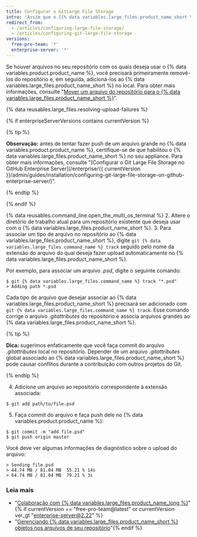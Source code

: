 ```yaml
---
title: Configurar o GitLarge File Storage
intro: 'Assim que o [{% data variables.large_files.product_name_short %} estiver instalado](/articles/installing-git-large-file-storage/), você precisará associá-lo a um arquivo grande no seu repositório.'
redirect_from:
  - /articles/configuring-large-file-storage/
  - /articles/configuring-git-large-file-storage
versions:
  free-pro-team: '*'
  enterprise-server: '*'
---
```


Se houver arquivos no seu repositório com os quais deseja usar o {% data variables.product.product_name %}, você precisará primeiramente removê-los do repositório e, em seguida, adicioná-los ao {% data variables.large_files.product_name_short %} no local. Para obter mais informações, consulte "[Mover um arquivo do repositório para o {% data variables.large_files.product_name_short %}](/articles/moving-a-file-in-your-repository-to-git-large-file-storage)".

{% data reusables.large_files.resolving-upload-failures %}

{% if enterpriseServerVersions contains currentVersion %}

{% tip %}

**Observação:** antes de tentar fazer push de um arquivo grande no {% data variables.product.product_name %}, certifique-se de que habilitou o {% data variables.large_files.product_name_short %} no seu appliance. Para obter mais informações, consulte "[Configurar o Git Large File Storage no GitHub Enterprise Server](/enterprise/{{ currentVersion }}/admin/guides/installation/configuring-git-large-file-storage-on-github-enterprise-server/)".

{% endtip %}

{% endif %}

{% data reusables.command_line.open_the_multi_os_terminal %}
2. Altere o diretório de trabalho atual para um repositório existente que deseja usar com o {% data variables.large_files.product_name_short %}.
3. Para associar um tipo de arquivo no repositório ao {% data variables.large_files.product_name_short %}, digite `git {% data variables.large_files.command_name %} track` seguido pelo nome da extensão do arquivo do qual deseja fazer upload automaticamente no {% data variables.large_files.product_name_short %}.

  Por exemplo, para associar um arquivo _.psd_, digite o seguinte comando:
  ```shell
  $ git {% data variables.large_files.command_name %} track "*.psd"
  > Adding path *.psd
  ```
  Cada tipo de arquivo que desejar associar ao {% data variables.large_files.product_name_short %} precisará ser adicionado com `git {% data variables.large_files.command_name %} track`. Esse comando corrige o arquivo *.gitattributes* do repositório e associa arquivos grandes ao {% data variables.large_files.product_name_short %}.

  {% tip %}

  **Dica:** sugerimos enfaticamente que você faça commit do arquivo *.gitattributes* local no repositório. Depender de um arquivo *.gitattributes* global associado ao {% data variables.large_files.product_name_short %} pode causar conflitos durante a contribuição com outros projetos do Git.

  {% endtip %}

4. Adicione um arquivo ao repositório correspondente à extensão associada:
  ```shell
  $ git add path/to/file.psd
  ```
5. Faça commit do arquivo e faça push dele no {% data variables.product.product_name %}:
  ```shell
  $ git commit -m "add file.psd"
  $ git push origin master
  ```
  Você deve ver algumas informações de diagnóstico sobre o upload do arquivo:
  ```shell
  > Sending file.psd
  > 44.74 MB / 81.04 MB  55.21 % 14s
  > 64.74 MB / 81.04 MB  79.21 % 3s
  ```

### Leia mais

- "[Colaboração com {% data variables.large_files.product_name_long %}](/articles/collaboration-with-git-large-file-storage/)"{% if currentVersion == "free-pro-team@latest" or currentVersion ver_gt "enterprise-server@2.22" %}
- "[Gerenciando {% data variables.large_files.product_name_short %} objetos nos arquivos de seu repositório](/github/administering-a-repository/managing-git-lfs-objects-in-archives-of-your-repository)"{% endif %}
